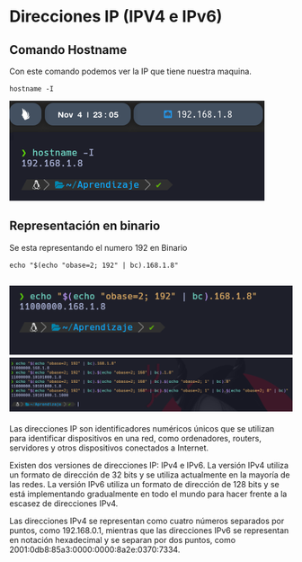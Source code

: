 # Direcciones IP (IPV4 e IPv6)

## Comando Hostname
Con este comando podemos ver la IP que tiene nuestra maquina.
```
hostname -I
```
![label text](imgs/01.png)

## Representación en binario
Se esta representando el numero 192 en Binario
```
echo "$(echo "obase=2; 192" | bc).168.1.8"
```
![label text](imgs/02.png)
![label text](imgs/03.png)
---
Las direcciones IP son identificadores numéricos únicos que se utilizan para identificar dispositivos en una red, como ordenadores, routers, servidores y otros dispositivos conectados a Internet.

Existen dos versiones de direcciones IP: IPv4 e IPv6. La versión IPv4 utiliza un formato de dirección de 32 bits y se utiliza actualmente en la mayoría de las redes. La versión IPv6 utiliza un formato de dirección de 128 bits y se está implementando gradualmente en todo el mundo para hacer frente a la escasez de direcciones IPv4.

Las direcciones IPv4 se representan como cuatro números separados por puntos, como 192.168.0.1, mientras que las direcciones IPv6 se representan en notación hexadecimal y se separan por dos puntos, como 2001:0db8:85a3:0000:0000:8a2e:0370:7334.
